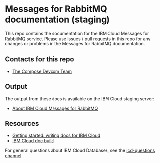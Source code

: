# Messages for RabbitMQ documentation (staging)

This repo contains the documentation for the IBM Cloud Messages for RabbitMQ service. Please use issues / pull requests in this repo for any changes or problems in the Messages for RabbitMQ documentation.

## Contacts for this repo

- [The Compose Devcom Team](https://github.ibm.com/orgs/Bluemix-Docs/teams/compose-devcom)

## Output

The output from these docs is available on the IBM Cloud staging server: 

- [About IBM Cloud Messages for RabbitMQ](https://console.stage1.bluemix.net/docs/services/messages-for-rabbitmq/index.html#about-messages-for-rabbitmq)

## Resources

- [Getting started: writing docs for IBM Cloud](https://dev-console.stage1.bluemix.net/docs/developing/writing/index.html)
- [IBM Cloud doc build](https://dev-console.stage1.bluemix.net/docs/developing/build/index.html)

For general questions about IBM Cloud Databases, see the [icd-questions channel](https://ibm-cloudplatform.slack.com/messages/C534XRCF3/)
